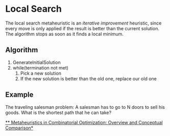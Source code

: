 # Local Search
The local search metaheuristic is an *iterative improvement* heuristic, since every move is only applied if the result is better than the current solution. The algorithm stops as soon as it finds a local minimum.

## Algorithm
1. GenerateInitialSolution
2. while(termination not met)
    1. Pick a new solution
    2. If the new solution is better than the old one, replace our old one 

## Example
The traveling salesman problem: A salesman has to go to N doors to sell his goods. What is the shortest path that he can take?

[** Metaheuristics in Combinatorial Optimization: Overview and Conceptual Comparison*]()

